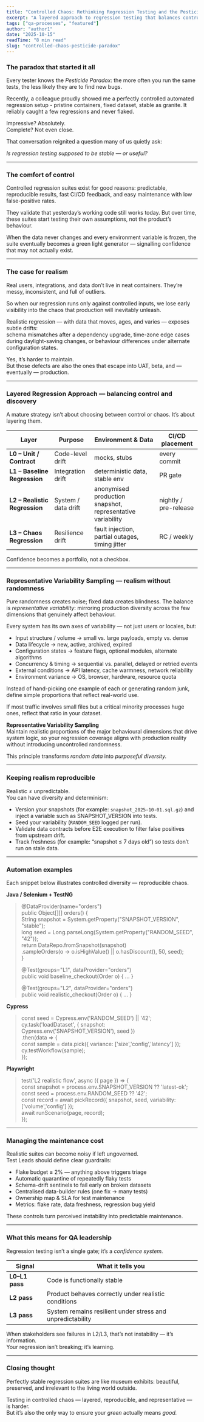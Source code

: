 ```yaml
---
title: "Controlled Chaos: Rethinking Regression Testing and the Pesticide Paradox"
excerpt: "A layered approach to regression testing that balances control and realism, helping QA teams detect meaningful defects before they reach production."
tags: ["qa-processes", "featured"]
author: "author1"
date: "2025-10-15"
readTime: "8 min read"
slug: "controlled-chaos-pesticide-paradox"
---
```


### The paradox that started it all

Every tester knows the *Pesticide Paradox*: the more often you run the same tests, the less likely they are to find new bugs.  

Recently, a colleague proudly showed me a perfectly controlled automated regression setup -  pristine containers, fixed dataset, stable as granite. It reliably caught a few regressions and never flaked.

Impressive? Absolutely.  
Complete? Not even close.

That conversation reignited a question many of us quietly ask:  

*Is regression testing supposed to be stable — or useful?*

---

### The comfort of control

Controlled regression suites exist for good reasons: predictable, reproducible results, fast CI/CD feedback, and easy maintenance with low false-positive rates.  

They validate that yesterday’s working code still works today. But over time, these suites start testing their own assumptions, not the product’s behaviour.  

When the data never changes and every environment variable is frozen, the suite eventually becomes a green light generator — signalling confidence that may not actually exist.

---

### The case for realism

Real users, integrations, and data don’t live in neat containers. They’re messy, inconsistent, and full of outliers.  

So when our regression runs only against controlled inputs, we lose early visibility into the chaos that production will inevitably unleash.

Realistic regression — with data that moves, ages, and varies — exposes subtle drifts:  
schema mismatches after a dependency upgrade, time-zone edge cases during daylight-saving changes, or behaviour differences under alternate configuration states.  

Yes, it’s harder to maintain.  
But those defects are also the ones that escape into UAT, beta, and — eventually — production.

---

### Layered Regression Approach — balancing control and discovery

A mature strategy isn’t about choosing between control or chaos. It’s about layering them.

| Layer | Purpose | Environment & Data | CI/CD placement |
|-------|----------|--------------------|-----------------|
| **L0 – Unit / Contract** | Code-level drift | mocks, stubs | every commit |
| **L1 – Baseline Regression** | Integration drift | deterministic data, stable env | PR gate |
| **L2 – Realistic Regression** | System / data drift | anonymised production snapshot, representative variability | nightly / pre-release |
| **L3 – Chaos Regression** | Resilience drift | fault injection, partial outages, timing jitter | RC / weekly |

Confidence becomes a portfolio, not a checkbox.

---

### Representative Variability Sampling — realism without randomness

Pure randomness creates noise; fixed data creates blindness. The balance is *representative variability*: mirroring production diversity across the few dimensions that genuinely affect behaviour.

Every system has its own axes of variability — not just users or locales, but:  

-  Input structure / volume → small vs. large payloads, empty vs. dense  
-  Data lifecycle → new, active, archived, expired  
-  Configuration states → feature flags, optional modules, alternate algorithms  
-  Concurrency & timing → sequential vs. parallel, delayed or retried events  
-  External conditions → API latency, cache warmness, network reliability  
-  Environment variance → OS, browser, hardware, resource quota  

Instead of hand-picking one example of each or generating random junk, define simple proportions that reflect real-world use.  

If most traffic involves small files but a critical minority processes huge ones, reflect that ratio in your dataset.

**Representative Variability Sampling**  
Maintain realistic proportions of the major behavioural dimensions that drive system logic, so your regression coverage aligns with production reality without introducing uncontrolled randomness.  

This principle transforms *random data* into *purposeful diversity.*

---

### Keeping realism reproducible

Realistic ≠ unpredictable.  
You can have diversity and determinism:

-  Version your snapshots (for example: `snapshot_2025-10-01.sql.gz`) and inject a variable such as SNAPSHOT_VERSION into tests.  
-  Seed your variability (`RANDOM_SEED` logged per run).  
-  Validate data contracts before E2E execution to filter false positives from upstream drift.  
-  Track freshness (for example: “snapshot ≤ 7 days old”) so tests don’t run on stale data.

---

### Automation examples

Each snippet below illustrates controlled diversity — reproducible chaos.  

**Java / Selenium + TestNG**

> @DataProvider(name="orders")  
> public Object[][] orders() {  
>   String snapshot = System.getProperty("SNAPSHOT_VERSION", "stable");  
>   long seed = Long.parseLong(System.getProperty("RANDOM_SEED", "42"));  
>   return DataRepo.fromSnapshot(snapshot)  
>                  .sampleOrders(o -> o.isHighValue() || o.hasDiscount(), 50, seed);  
> }  
>  
> @Test(groups="L1", dataProvider="orders")  
> public void baseline_checkout(Order o) { ... }  
>  
> @Test(groups="L2", dataProvider="orders")  
> public void realistic_checkout(Order o) { ... }

**Cypress**

> const seed = Cypress.env('RANDOM_SEED') || '42';  
> cy.task('loadDataset', { snapshot: Cypress.env('SNAPSHOT_VERSION'), seed })  
>   .then(data => {  
>     const sample = data.pick({ variance: ['size','config','latency'] });  
>     cy.testWorkflow(sample);  
>   });

**Playwright**

> test('L2 realistic flow', async ({ page }) => {  
>   const snapshot = process.env.SNAPSHOT_VERSION ?? 'latest-ok';  
>   const seed = process.env.RANDOM_SEED ?? '42';  
>   const record = await pickRecord({ snapshot, seed, variability:['volume','config'] });  
>   await runScenario(page, record);  
> });

---

### Managing the maintenance cost

Realistic suites can become noisy if left ungoverned.  
Test Leads should define clear guardrails:  

-  Flake budget ≤ 2% — anything above triggers triage  
-  Automatic quarantine of repeatedly flaky tests  
-  Schema-drift sentinels to fail early on broken datasets  
-  Centralised data-builder rules (one fix → many tests)  
-  Ownership map & SLA for test maintenance  
-  Metrics: flake rate, data freshness, regression bug yield  

These controls turn perceived instability into predictable maintenance.

---

### What this means for QA leadership

Regression testing isn’t a single gate; it’s a *confidence system.*

| Signal | What it tells you |
|---------|-------------------|
| **L0–L1 pass** | Code is functionally stable |
| **L2 pass** | Product behaves correctly under realistic conditions |
| **L3 pass** | System remains resilient under stress and unpredictability |

When stakeholders see failures in L2/L3, that’s not instability — it’s information.  
Your regression isn’t breaking; it’s learning.

---

### Closing thought

Perfectly stable regression suites are like museum exhibits: beautiful, preserved, and irrelevant to the living world outside.  

Testing in controlled chaos — layered, reproducible, and representative — is harder.  
But it’s also the only way to ensure your *green* actually means *good.*